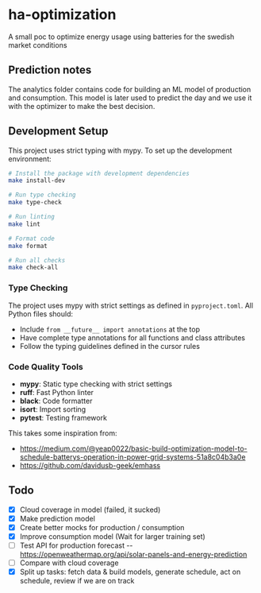 # ha-optimization

A small poc to optimize energy usage using batteries for the swedish market conditions

## Prediction notes

The analytics folder contains code for building an ML model of production and consumption.
This model is later used to predict the day and we use it with the optimizer to make the best decision.

## Development Setup

This project uses strict typing with mypy. To set up the development environment:

```bash
# Install the package with development dependencies
make install-dev

# Run type checking
make type-check

# Run linting
make lint

# Format code
make format

# Run all checks
make check-all
```

### Type Checking

The project uses mypy with strict settings as defined in `pyproject.toml`. All Python files should:

- Include `from __future__ import annotations` at the top
- Have complete type annotations for all functions and class attributes
- Follow the typing guidelines defined in the cursor rules

### Code Quality Tools

- **mypy**: Static type checking with strict settings
- **ruff**: Fast Python linter
- **black**: Code formatter
- **isort**: Import sorting
- **pytest**: Testing framework

This takes some inspiration from:

- <https://medium.com/@yeap0022/basic-build-optimization-model-to-schedule-batterys-operation-in-power-grid-systems-51a8c04b3a0e>
- <https://github.com/davidusb-geek/emhass>

## Todo

- [x] Cloud coverage in model (failed, it sucked)
- [x] Make prediction model
- [x] Create better mocks for production / consumption
- [x] Improve consumption model (Wait for larger training set)
- [ ] Test API for production forecast
  -- <https://openweathermap.org/api/solar-panels-and-energy-prediction>
- [ ] Compare with cloud coverage
- [x] Split up tasks: fetch data & build models, generate schedule, act on schedule, review if we are on track
